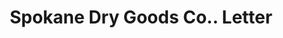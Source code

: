 ---
doi: 10.7916/D8W67XZJ
date_other: '1910'
date_other_textual: '1910'
form: correspondence
genre:
- Letters (correspondence)
name:
- Spokane Dry Goods Co.
object_in_context_url: https://biggert.cul.columbia.edu/items/view/ave_biggert_01600
subject_hierarchical_geographic:
- Spokane, Washington, United States
subject_name:
- Spokane Dry Goods Co.
title: Spokane Dry Goods Co.. Letter
sort_title: Spokane Dry Goods Co.. Letter
call_number: ave_biggert_01600
coordinates:
- 47.65888888888889,-117.42500000000001
pid: ave_biggert_01600
identifiers: ave_biggert_01600
permalink: /biggert/ave_biggert_01600/
layout: iiif-image-page
---